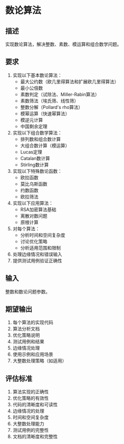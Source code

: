 # 数论算法

## 描述
实现数论算法，解决整数、素数、模运算和组合数学问题。

## 要求
1. 实现以下基本数论算法：
   - 最大公约数（欧几里得算法和扩展欧几里得算法）
   - 最小公倍数
   - 素数判定（试除法、Miller-Rabin算法）
   - 素数筛法（埃氏筛、线性筛）
   - 整数分解（Pollard's rho算法）
   - 模幂运算（快速幂算法）
   - 模逆元计算
   - 中国剩余定理
2. 实现以下组合数学算法：
   - 排列数和组合数计算
   - 大组合数计算（模运算）
   - Lucas定理
   - Catalan数计算
   - Stirling数计算
3. 实现以下特殊数论函数：
   - 欧拉函数
   - 莫比乌斯函数
   - 约数函数
   - 欧拉筛法
4. 实现以下应用算法：
   - RSA加密算法基础
   - 离散对数问题
   - 原根计算
5. 对每个算法：
   - 分析时间和空间复杂度
   - 讨论优化策略
   - 分析适用范围和限制
6. 处理边缘情况和错误输入
7. 提供测试用例验证正确性

## 输入
整数和数论问题参数。

## 期望输出
1. 每个算法的实现代码
2. 算法分析文档
3. 优化策略说明
4. 测试用例和结果
5. 边缘情况处理
6. 使用示例和应用场景
7. 大整数处理策略（如适用）

## 评估标准
1. 算法实现的正确性
2. 优化策略的有效性
3. 代码的清晰度和可读性
4. 边缘情况的处理
5. 时间和空间复杂度
6. 大整数处理能力
7. 测试用例的完整性
8. 文档的清晰度和完整性